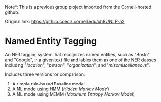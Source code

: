 Note*: This is a previous group project imported from the Cornell-hosted github. 

Original link: https://github.coecis.cornell.edu/xh87/NLP-a2


# Named Entity Tagging
 
An NER tagging system that recognizes named entities, such as "Bostn" and "Google", in a given text file and lables them as one of the NER classes including "*location*", "*person*", "*organization*", and "*miscmiscellaneous*".

Includes three versions for comparison:

1. A simple rule-based Baseline model
2. A ML model using HMM (*Hidden Markov Model*)
3. A ML model using MEMM (*Maximum Entropy Markov Model*)
